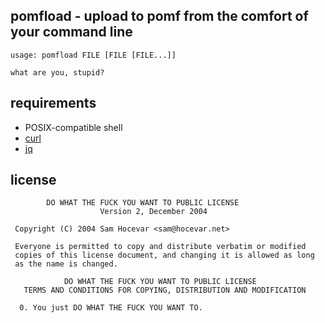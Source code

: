pomfload - upload to pomf from the comfort of your command line
----

```
usage: pomfload FILE [FILE [FILE...]]

what are you, stupid?
```

requirements
---
* POSIX-compatible shell
* [curl](http://curl.haxx.se/)
* [jq](http://stedolan.github.io/jq/)

license
---
```
        DO WHAT THE FUCK YOU WANT TO PUBLIC LICENSE 
                    Version 2, December 2004 

 Copyright (C) 2004 Sam Hocevar <sam@hocevar.net> 

 Everyone is permitted to copy and distribute verbatim or modified 
 copies of this license document, and changing it is allowed as long 
 as the name is changed. 

            DO WHAT THE FUCK YOU WANT TO PUBLIC LICENSE 
   TERMS AND CONDITIONS FOR COPYING, DISTRIBUTION AND MODIFICATION 

  0. You just DO WHAT THE FUCK YOU WANT TO.
```
